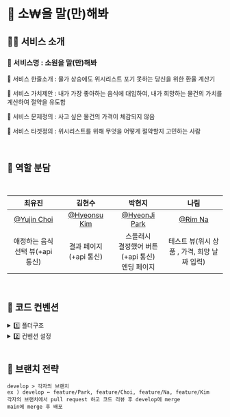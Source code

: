 # 🎁 소₩을 말(만)해봐

## 🎅🏻 서비스 소개
### 🔔 서비스명 : 소원을 말(만)해봐

🔔 서비스 한줄소개 : 물가 상승에도 위시리스트 포기 못하는 당신을 위한 환율 계산기

🔔 서비스 가치제안 : 내가 가장 좋아하는 음식에 대입하여, 내가 희망하는 물건의 가치를 계산하여 절약을 유도함

🔔 서비스 문제정의 : 사고 싶은 물건의 가격이 체감되지 않음

🔔 서비스 타겟정의 : 위시리스트를 위해 무엇을 어떻게 절약할지 고민하는 사람

<br/>

## 🦌 역할 분담

<br/>
<center>

|                    최유진                     |                     김현수                      |                   박현지                    |                   나림                    |
| :-------------------------------------------: | :---------------------------------------------: | :-----------------------------------------: | :-----------------------------------------: |
| [@Yujin Choi](https://github.com/choichoijin) | [@Hyeonsu Kim](https://github.com/borimong) | [@HyeonJi Park](https://github.com/iamphj3) | [@Rim Na](https://github.com/R1mmm) |
|      애정하는 음식 선택 뷰(+api 통신)       |          결과 페이지(+api 통신)          |    스플래시<br/>결정했어 버튼(+api 통신)<br/>엔딩 페이지    |    테스트 뷰(위시 상품 , 가격, 희망 날짜 입력)    |

</center>

<br/>

## 🎄 코드 컨벤션

<details> 
<summary> 1️⃣ 폴더구조 </summary>

- **📚 components 구성 방식**
    
    **src > assets** 
    
    필요한 아이콘 파일은 Figma 에서 **svg로 export** 한 후 `assets/icon` 
    
    필요한 아이콘 파일은 Figma 에서 **png로 export** 한 후 `assets/image`폴더에 넣기
    
    **src > components**
    
    **common 폴더**
    
    ⇒ 두 개의 페이지에서 사용할 공통 컴포넌트
    
    **각자 담당 영역 폴더**
    
    ⇒ 자유롭게 파일 및 컴포넌트 생성 후 최상위 컴포넌트(해당 폴더 안에서 Header.js or Footer.js)에서 호출하기
    
    **src > pages**
    
    각 컴포넌트를 하나의 페이지에서 호출하는 곳
    
    `cores/router.jsx` 라우팅에 사용
    
    **src > lib**
    
    서버 합동 세미나에서 사용
    
    api 함수 모아놓는곳
    

.keep
</details> 


<details> 
<summary> 2️⃣ 컨벤션 설정 </summary>

- **⚙ eslint & prettier 사용하기 위한 설정**
    1. **vscode extension에서 eslint + prettier 설치**
        
    2. setting.json (`command + ,` or `ctrl + ,`) 수정하기
        
        ```json
        "editor.formatOnSave": true,
        ```
        
    
- **💯 eslint 설정**
    
    ```json
    {
      "extends": ["react-app", "plugin:prettier/recommended"],
      "plugins": ["prettier"],
      "rules": {
        "prettier/prettier": [
          "error",
          {
            "endOfLine": "auto"
          }
        ]
      }
    }
    ```
    
- **🌸 prettier 설정**
    
    ```jsx
    {
      "semi": true,
      "tabWidth": 2,
      "printWidth": 100,
      "singleQuote": true,
      "trailingComma": "all",
      "jsxSingleQuote": true,
      "bracketSpacing": true,
      "useTabs": false
    }

    ```
    
- **👻 패키지 매니저 설정**
    1. **yarn** 사용하기
        
        [YARN에 대한 사용법 및 설치](https://velog.io/@ddusi/Linux-4)
        
    2. **패키지 다운로드 받을 때 —save 꼭 작성하기**
        
        **Ex) yarn add react-router-dom —save**
        
    
- **🍞 컴포넌트 및 함수 이름 컨벤션**
    
    <aside>
    🐥 **컴포넌트 생성 방식**
    
    - 컴포넌트 생성 시에만 function 키워드 사용 `function Main (){}` ~~const Main = () ⇒ {}~~
    - 그 외 함수 생성 시에는 화살표 함수 사용
    </aside>
    
    <aside>
    🐳  **함수 이름 컨벤션**
    
    - const handle이벤트명 = () ⇒ {}
    - handleClick, handleSubmit, ...
    </aside>

</details> 

<br/>

## 🌟 브랜치 전략

    develop > 각자의 브랜치
    ex ) develop ← feature/Park, feature/Choi, feature/Na, feature/Kim
    각자의 브랜치에서 pull request 하고 코드 리뷰 후 develop에 merge
    main에 merge 후 배포


